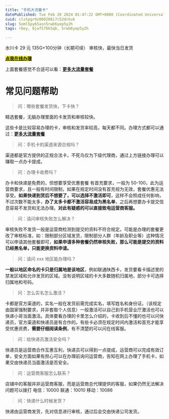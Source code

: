 ```yaml
---
title: "手机大流量卡"
datePublished: Tue Feb 20 2024 01:47:22 GMT+0000 (Coordinated Universal Time)
cuid: clstpgr9z000208i7c52dckuk
slug: 5oml5py65asn5rwb6yep5y2h
tags: rboy, 6jaf576k5qb, 5rwb6yep5y2h

---
```


水川卡 29 元 135G+100分钟（长期可续） 审核快，最快当日发货

[**<mark>点我在线办理</mark>**](https://hk.yunhaoka.cn/#/pages/goods/details?goods_id=72951134&share_id=272668&type=10&channel=1875)

上面套餐感觉不合适可以看：[**更多大流量套餐**](https://hk.yunhaoka.cn/#/pages/micro_store/index?agent_id=5f5b08c120209ab5)

# **常见问题帮助**

> 问：哪些套餐发货快，下卡快？

精选套餐，无脑办理里面的卡发货和审核较快。

这些卡是比较容易办理的卡，审核和发货率较高，每天都不同。办理方式都可以通过：[**更多大流量套餐**](https://hk.yunhaoka.cn/#/pages/micro_store/index?agent_id=5f5b08c120209ab5)

> 问：手机卡的渠道来源合规吗？

渠道都是官方提供的正规合法卡，不死鸟仅为下级代理商，通过上方链接办理可以赚取一点办卡提成。

> 问：办理卡收费吗？

办卡和快递是免费的，但想要享受优惠套餐 有首充要求，一般为 50-100，此为运营商要求，且一般有时间限制，如果在规定时间没有首充视为无效，套餐优惠无法享受。**如果快递到货后不想要了，可以选择不激活即可**，这样不会照成任何影响，不过次数不能太多，**办了太多卡都不激活容易成为黑名单**，之后再想要办卡提交信息容易不发货和无法办理。**对此有疑惑的可以直接致电运营商客服。**

> 问：请问审核失败怎么解决？

审核失败不发货一般是运营商检测到提交的资料不符合规定。可能是办理的套餐更改了审核标准，如：限制部分区域发货，限制部分人群（年龄及职业等）这种情况可以申请其他套餐即可，**如果申请多种套餐仍然审核失败，那么可能是提交的资料已经黑名单，只能更换资料申请。**

> 问：请问 xxx 地区能办理吗？

**一般以地区命名的卡只是归属地是该地区**，例如联通陕西卡，发货要看卡描述里的禁发区域和允许发货的区域。没有说明区域的卡大多数随机归属地，部分卡可选择归属地和号码。

> 问：怎么实名怎么激活？

卡都是官方渠道的，实名一般在发货前需完成实名，填写姓名和身份证。（该规定由国家强制要求，并非套取个人信息）一般激活可以自己到手机营业厅激活也可以快递小哥当面激活。具体要看办理的卡里怎么介绍的，卡收到后不懂的也可以问快递员，官方渠道和快递员是有合作的。有些卡必须在规定时间内激活和首充才能享受优惠资费，**需要仔细阅读条例**，有不清楚的可以问在线客服。

> 问：给快递员激活安全吗？

快递员是运营商合作互惠互利，快递员可以得到一点提成，运营商可以完成有效订单，安全方面如果有担心可以在办理前询问运营商，告知在网上办理了手机卡，如果交由快递员当面激活是否安全。

> 问：运营商客服怎么联系？

店铺中的客服并非运营商客服，而是运营商总代理提供的客服，如果仍然无法解决问题可以拨打 电信：10000 联通：10010 移动：10086

> 问：快递什么时候发货？

快递由运营商发货，先对信息进行审核，通过后会交由快递公司发货。